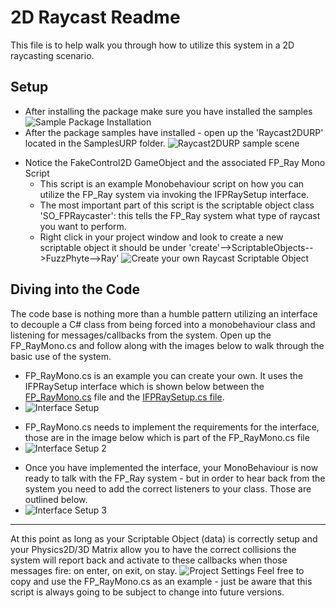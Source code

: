 # 2D Raycast Readme

This file is to help walk you through how to utilize this system in a 2D raycasting scenario.

## Setup

* After installing the package make sure you have installed the samples
![Sample Package Installation ](./Documentation/ImportSampleRef.PNG)
* After the package samples have installed - open up the 'Raycast2DURP' located in the SamplesURP folder.
![Raycast2DURP sample scene](./Documentation/Raycast2DSampleRef.PNG)

<div style="page-break-after: always;"></div>

* Notice the FakeControl2D GameObject and the associated FP_Ray Mono Script
  * This script is an example Monobehaviour script on how you can utilize the FP_Ray system via invoking the IFPRaySetup interface.
  * The most important part of this script is the scriptable object class 'SO_FPRaycaster': this tells the FP_Ray system what type of raycast you want to perform.
  * Right click in your project window and look to create a new scriptable object it should be under 'create'-->ScriptableObjects-->FuzzPhyte-->Ray'
  ![Create your own Raycast Scriptable Object](./Documentation/CreateRaycastScriptableObject.png)

<div style="page-break-after: always;"></div>

## Diving into the Code

The code base is nothing more than a humble pattern utilizing an interface to decouple a C# class from being forced into a monobehaviour class and listening for messages/callbacks from the system. Open up the FP_RayMono.cs and follow along with the images below to walk through the basic use of the system.

* FP_RayMono.cs is an example you can create your own. It uses the IFPRaySetup interface which is shown below between the [FP_RayMono.cs](./Scripts/FP_RayMono.cs) file and the [IFPRaySetup.cs file](../../Runtime/Scripts/Interfaces/IFPRaySetup.cs).
* ![Interface Setup](./Documentation/IFPRaysetupInterface.png)

<div style="page-break-after: always;"></div>

* FP_RayMono.cs needs to implement the requirements for the interface, those are in the image below which is part of the FP_RayMono.cs file
* ![Interface Setup 2](./Documentation/IFPRaysetupInterface_2.png)
<div style="page-break-after: always;"></div>

* Once you have implemented the interface, your MonoBehaviour is now ready to talk with the FP_Ray system - but in order to hear back from the system you need to add the correct listeners to your class. Those are outlined below.
* ![Interface Setup 3](./Documentation/IFPRayCallbacks.png)

***

<div style="page-break-after: always;"></div>

At this point as long as your Scriptable Object (data) is correctly setup and your Physics2D/3D Matrix allow you to have the correct collisions the system will report back and activate to these callbacks when those messages fire: on enter, on exit, on stay.
![Project Settings](./Documentation/PhysicsCollisions.png)
Feel free to copy and use the FP_RayMono.cs as an example - just be aware that this script is always going to be subject to change into future versions.
